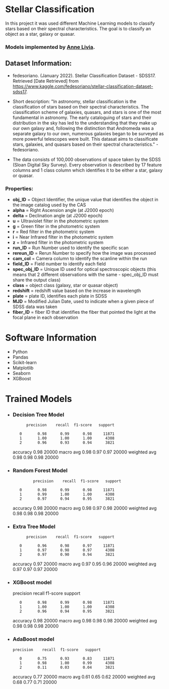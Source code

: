# Stellar Classification

In this project it was used different Machine Learning models to classify stars based on their spectral characteristics. The goal is to classify an object as a star, galaxy or quasar.

### Models implemented by <a href="https://github.com/AnneLivia">Anne Livia</a>.

## Dataset Information:

- fedesoriano. (January 2022). Stellar Classification Dataset - SDSS17. Retrieved [Date Retrieved] from https://www.kaggle.com/fedesoriano/stellar-classification-dataset-sdss17.

- Short description: "In astronomy, stellar classification is the classification of stars based on their spectral characteristics. The classification scheme of galaxies, quasars, and stars is one of the most fundamental in astronomy. The early cataloguing of stars and their distribution in the sky has led to the understanding that they make up our own galaxy and, following the distinction that Andromeda was a separate galaxy to our own, numerous galaxies began to be surveyed as more powerful telescopes were built. This datasat aims to classificate stars, galaxies, and quasars based on their spectral characteristics." - fedesoriano.

- The data consists of 100,000 observations of space taken by the SDSS (Sloan Digital Sky Survey). Every observation is described by 17 feature columns and 1 class column which identifies it to be either a star, galaxy or quasar.

### Properties:

  - **obj_ID** = Object Identifier, the unique value that identifies the object in the image catalog used by the CAS
  - **alpha** = Right Ascension angle (at J2000 epoch)
  - **delta** = Declination angle (at J2000 epoch)
  - **u** = Ultraviolet filter in the photometric system
  - **g** = Green filter in the photometric system
  - **r** = Red filter in the photometric system
  - **i** = Near Infrared filter in the photometric system
  - **z** = Infrared filter in the photometric system
  - **run_ID** = Run Number used to identify the specific scan
  - **rereun_ID** = Rerun Number to specify how the image was processed
  - **cam_col** = Camera column to identify the scanline within the run
  - **field_ID** = Field number to identify each field
  - **spec_obj_ID** = Unique ID used for optical spectroscopic objects (this means that 2 different observations with the same - spec_obj_ID must share the output class)
  - **class** = object class (galaxy, star or quasar object)
  - **redshift** = redshift value based on the increase in wavelength
  - **plate** = plate ID, identifies each plate in SDSS
  - **MJD** = Modified Julian Date, used to indicate when a given piece of SDSS data was taken
  - **fiber_ID** = fiber ID that identifies the fiber that pointed the light at the focal plane in each observation

# Software Information

  - Python
  - Pandas
  - Scikit-learn
  - Matplotlib
  - Seaborn
  - XGBoost

# Trained Models 

  - <h3>Decision Tree Model</h3>

              precision    recall  f1-score   support

           0       0.98      0.99      0.98     11871
           1       1.00      1.00      1.00      4308
           2       0.96      0.93      0.94      3821
    accuracy                           0.98     20000
   macro avg       0.98      0.97      0.97     20000
weighted avg       0.98      0.98      0.98     20000
   
  - <h3>Random Forest Model</h3>
  
                 precision    recall  f1-score   support

           0       0.98      0.99      0.98     11871
           1       0.99      1.00      1.00      4308
           2       0.97      0.94      0.95      3821
    accuracy                           0.98     20000
   macro avg       0.98      0.97      0.98     20000
weighted avg       0.98      0.98      0.98     20000
    
  - <h3>Extra Tree Model</h3>

              precision    recall  f1-score   support

           0       0.96      0.98      0.97     11871
           1       0.97      0.98      0.97      4308
           2       0.97      0.90      0.94      3821
    accuracy                           0.97     20000
   macro avg       0.97      0.95      0.96     20000
weighted avg       0.97      0.97      0.97     20000
  
  - <h3>XGBoost model</h3>

     precision    recall  f1-score   support

           0       0.98      0.99      0.98     11871
           1       1.00      1.00      1.00      4308
           2       0.96      0.94      0.95      3821
    accuracy                           0.98     20000
   macro avg       0.98      0.98      0.98     20000
weighted avg       0.98      0.98      0.98     20000
  
  - <h3>AdaBoost model</h3>

        precision    recall  f1-score   support

           0       0.75      0.93      0.83     11871
           1       0.98      1.00      0.99      4308
           2       0.11      0.03      0.04      3821
    accuracy                           0.77     20000
   macro avg       0.61      0.65      0.62     20000
weighted avg       0.68      0.77      0.71     20000
      
